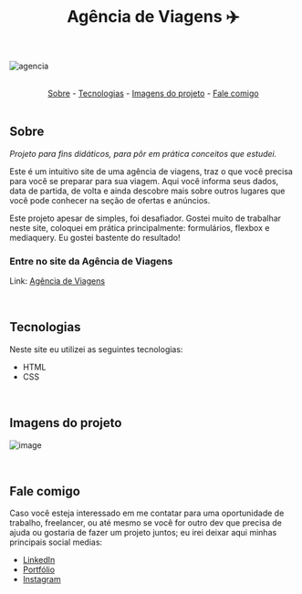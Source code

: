 <h1 align="center">Agência de Viagens ✈️</h1>

<br>

![agencia](https://user-images.githubusercontent.com/75648386/195637064-94cd4abc-8905-42b0-8e0a-a2602b35014b.gif)

<br>

<div align="center">
  <a href="#sobre">Sobre</a> -
  <a href="#tecnologias">Tecnologias</a> -
  <a href="#imagens-do-projeto">Imagens do projeto</a> -
  <a href="#fale-comigo">Fale comigo</a>
</div>

<br>

## Sobre

<i>Projeto para fins didáticos, para pôr em prática conceitos que estudei.</i>

<p>Este é um intuitivo site de uma agência de viagens, traz o que você precisa para você se preparar para sua viagem.  Aqui você informa seus dados, data de partida, de volta e ainda descobre mais sobre outros lugares que você pode conhecer na seção de ofertas e anúncios.</p>

<p>Este projeto apesar de simples, foi desafiador. Gostei muito de trabalhar neste site, coloquei em prática principalmente: formulários, flexbox e mediaquery. Eu gostei bastente do resultado! </p>

### Entre no site da Agência de Viagens

Link: <a href="" target="blank">Agência de Viagens</a>

<br>

## Tecnologias

<p>Neste site eu utilizei as seguintes tecnologias:</p>

<ul>
  <li>HTML</li>
  <li>CSS</li>
</ul>

<br>

## Imagens do projeto

![image](https://user-images.githubusercontent.com/75648386/195635805-a8e318cb-0ea3-404d-b851-3af59f411f8b.png)

<br>

## Fale comigo

<p>Caso você esteja interessado em me contatar para uma oportunidade de trabalho, freelancer, ou até mesmo se você for outro dev que precisa de ajuda ou gostaria de fazer
  um projeto juntos; eu irei deixar aqui minhas principais social medias:
</p>

<ul>
  <li><a href="https://www.linkedin.com/in/luiz-henrique-dev-frontend/" target="_blank">LinkedIn</a></li>
  <li><a href="https://portfolio-luizmeraki.vercel.app/" target="_blank">Portfólio</a></li>
  <li><a href="https://www.instagram.com/luizmeraki/" target="_blank">Instagram</a></li>
</ul>
